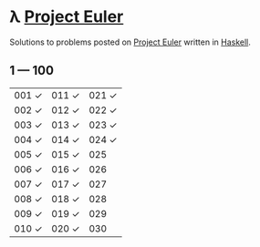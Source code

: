 # λ [Project Euler](https://projecteuler.net)

Solutions to problems posted on [Project Euler](https://projecteuler.net) written in [Haskell](http://haskell.org).

## 1 — 100

|       |       |       |
| ----- | ----- | ----- |
| 001 ✓ | 011 ✓ | 021 ✓ |
| 002 ✓ | 012 ✓ | 022 ✓ |
| 003 ✓ | 013 ✓ | 023 ✓ |
| 004 ✓ | 014 ✓ | 024 ✓ |
| 005 ✓ | 015 ✓ | 025   |
| 006 ✓ | 016 ✓ | 026   |
| 007 ✓ | 017 ✓ | 027   |
| 008 ✓ | 018 ✓ | 028   |
| 009 ✓ | 019 ✓ | 029   |
| 010 ✓ | 020 ✓ | 030   |
